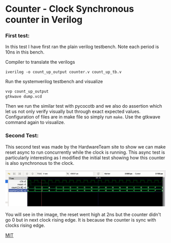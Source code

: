 # Counter - Clock Synchronous counter in Verilog

### First test:
In this test I have first ran the plain verilog testbench. Note each period is 10ns in this bench.

Compiler to translate the verilogs
```
iverilog -o count_up_output counter.v count_up_tb.v  
```
Run the systemverilog testbench and visualize
```
vvp count_up_output     
gtkwave dump.vcd    
```

Then we run the similar test with pycocotb and we also do assertion which let us not only verify visually but through exact expected values. Configuration of files are in make file so simply run `make`. Use the gtkwave command again to visualize.

### Second Test:
This second test was made by the HardwareTeam site to show we can make reset async to run concurrently while the clock is running. This async test is particularly interesting as I modified the initial test showing how this counter is also synchronous to the clock.

![alt text](https://github.com/Ahmed4812/cocotb_practice/blob/main/counter/Screenshot%202025-08-21%20at%2011.26.50%20PM.png)

You will see in the image, the reset went high at 2ns but the counter didn't go 0 but in next clock rising edge. It is because the counter is sync with clocks rising edge.

[MIT](https://choosealicense.com/licenses/mit/)
